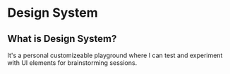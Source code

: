 # Design System
## What is Design System?
It's a personal customizeable playground where I can test and experiment with UI elements for brainstorming sessions.
